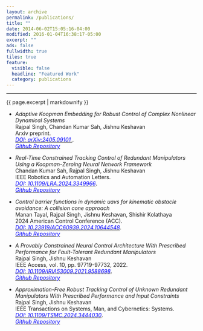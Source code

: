 ```yaml
---
layout: archive
permalink: /publications/
title: ""
date: 2014-06-02T15:05:16-04:00
modified: 2016-01-04T16:38:17-05:00
excerpt: ""
ads: false
fullwidth: true
tiles: true
feature:
  visible: false
  headline: "Featured Work"
  category: publications
---
```

<hr>
{{ page.excerpt | markdownify }}


* <i>Adaptive Koopman Embedding for Robust Control of Complex Nonlinear Dynamical Systems</i> <br>
  Rajpal Singh, Chandan Kumar Sah, Jishnu Keshavan <br>
  Arxiv preprint.<br>
<a href = "https://arxiv.org/abs/2405.09101"> <i style="color:blue;">DOI: arXiv:2405.09101 </i></a>.<br>
<a href = "https://github.com/Rajpal9/Adaptive-koopman"> <i style="color:blue;">Github Repository</i></a>

* <i>Real-Time Constrained Tracking Control of Redundant Manipulators Using a Koopman-Zeroing Neural Network Framework</i> <br>
Chandan Kumar Sah, Rajpal Singh, Jishnu Keshavan <br>
IEEE Robotics and Automation Letters.<br>
<a href = "https://ieeexplore.ieee.org/document/10380707"> <i style="color:blue;">DOI: 10.1109/LRA.2024.3349966</i></a>.<br>
<a href = "https://github.com/Rajpal9/Koopman_ZNN"> <i style="color:blue;">Github Repository</i></a>

* <i>Control barrier functions in dynamic uavs for kinematic obstacle avoidance: A collision cone approach</i> <br>
Manan Tayal, Rajpal Singh, Jishnu Keshavan, Shishir Kolathaya <br>
2024 American Control Conference (ACC).<br>
<a href = "https://ieeexplore.ieee.org/abstract/document/10644548"> <i style="color:blue;">DOI: 10.23919/ACC60939.2024.10644548</i></a>.<br>
<a href = "https://github.com/Rajpal9/Koopman_ZNN"> <i style="color:blue;">Github Repository</i></a>


* <i>A Provably Constrained Neural Control Architecture With Prescribed Performance for Fault-Tolerant Redundant Manipulators</i> <br>
Rajpal Singh, Jishnu Keshavan <br>
IEEE Access, vol. 10, pp. 97719-97732, 2022.<br>
<a href = "https://ieeexplore.ieee.org/abstract/document/9888126"> <i style="color:blue;">DOI: 10.1109/IRIA53009.2021.9588698</i></a>.<br>
<a href = "https://github.com/Rajpal9/ZNN_Optimal_Control"> <i style="color:blue;">Github Repository</i></a>



* <i>Approximation-Free Robust Tracking Control of Unknown Redundant Manipulators With Prescribed Performance and Input Constraints</i> <br>
  Rajpal Singh, Jishnu Keshavan <br>
IEEE Transactions on Systems, Man, and Cybernetics: Systems.<br>
<a href = "https://ieeexplore.ieee.org/abstract/document/10649593"> <i style="color:blue;">DOI: 10.1109/TSMC.2024.3444030</i></a>.<br>
<a href = "https://github.com/Rajpal9/Robust_ZNN_Control_for_Unknown_Kinematics"> <i style="color:blue;">Github Repository</i></a>


